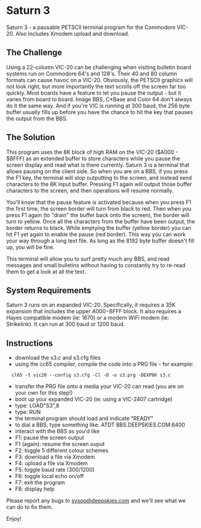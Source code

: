 # Saturn 3
Saturn 3 - a pausable PETSCII terminal program for the Commodore VIC-20. Also includes Xmodem upload and download.

## The Challenge
Using a 22-column VIC-20 can be challenging when visiting bulletin board systems run on Commodore 64's and 128's. Their 40 and 80 column formats can 
cause havoc on a VIC-20. Obviously, the PETSCII graphics will not look right, but more importantly the text scrolls off the screen far too quickly.
Most boards have a feature to let you pause the output - but it varies from board to board. Image BBS, C*Base and Color 64 don't always do it the
same way. And if you're VIC is running at 300 baud, the 256 byte buffer usually fills up before you have the chance to hit the key that pauses the
output from the BBS.  

## The Solution
This program uses the 8K block of high RAM on the VIC-20 ($A000 - $BFFF) as an extended buffer to store characters while you pause the screen 
display and read what is there currently.  Saturn 3 is a terminal that allows pausing on the client side. So when 
you are on a BBS, if you press the F1 key, the terminal will stop outputting to the screen, and instead send characters to the 8K input buffer. 
Pressing F1 again will output those buffer characters to the screen, and then operations will resume normally.  

You'll know that the pause feature is activated because when you press F1 the first time, the screen border will turn from black to red. Then when 
you press F1 again (to "drain" the buffer back onto the screen), the border will turn to yellow. Once all the characters from the buffer have been
output, the border returns to black. While emptying the buffer (yellow border) you can hit F1 yet again to enable the pause (red border). This way
you can work your way through a long text file. As long as the 8192 byte buffer doesn't fill up, you will be fine.

This terminal will allow you to surf pretty much any BBS, and read messages and small bulletins without having to constantly try to re-read them to get a
look at all the text.  

## System Requirements
Saturn 3 runs on an expanded VIC-20. Specifically, it requires a 35K expansion that includes the upper $A000-$BFFF block. It also requires a Hayes compatible 
modem (ie: 1670) or a modern WiFi modem (ie: Strikelink). It can run at 300 baud or 1200 baud.

## Instructions
- download the s3.c and s3.cfg files
- using the cc65 compiler, compile the code into a PRG file - for example:
```
  cl65 -t vic20 --config s3.cfg -Cl -O -o s3.prg -DEXP8K s3.c
```
- transfer the PRG file onto a media your VIC-20 can read (you are on your own for this step!)
- boot up your expanded VIC-20 (ie: using a VIC-2407 cartridge)
- type: LOAD"S3",8
- type: RUN
- the terminal program should load and indicate "READY"
- to dial a BBS, type something like: ATDT BBS.DEEPSKIES.COM:6400
- interact with the BBS as you'd like
- F1: pause the screen output
- F1 (again): resume the screen ouput
- F2: toggle 5 different colour schemes
- F3: download a file via Xmodem
- F4: upload a file via Xmodem
- F5: toggle baud rate (300/1200)
- F6: toggle local echo on/off
- F7: exit the program
- F8: display help

Please report any bugs to sysop@deepskies.com and we'll see what we can do to fix them.

Enjoy!
